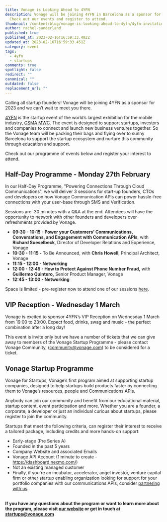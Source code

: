 ```yaml
---
title: Vonage is Looking Ahead to 4YFN
description: Vonage will be joining 4YFN in Barcelona as a sponsor for 2023.
  Check out our events and register to attend.
thumbnail: /content/blog/vonage-is-looking-ahead-to-4yfn/4yfn-invitation_blog-header.png
author: rachel-sunderland
published: true
published_at: 2023-02-16T16:59:33.402Z
updated_at: 2023-02-16T16:59:33.451Z
category: event
tags:
  - 4yfn
  - startups
comments: true
spotlight: false
redirect: ""
canonical: ""
outdated: false
replacement_url: ""
---
```

Calling all startup founders! Vonage will be joining 4YFN as a sponsor for 2023 and we can’t wait to meet you there. 

[4YFN](http://4yfn.com) is the startup event of the world’s largest exhibition for the mobile industry, [GSMA MWC](https://www.mwcbarcelona.com/). The event is designed to support startups, investors and companies to connect and launch new business ventures together. So the Vonage team will be packing their bags and flying over to sunny Barcelona to support the startup ecosystem and nurture this community through education and support.

Check out our programme of events below and register your interest to attend.

## Half-Day Programme - Monday 27th February

In our Half-Day Programme, "Powering Connections Through Cloud Communications", we will deliver 3 sessions for start-up founders, CTOs and developers on how Vonage Communication APIs can power hassle-free connections with your user-base through SMS and Verification. 

Sessions are  30 minutes with a Q&A at the end. Attendees will have the opportunity to network with other founders and developers over refreshments provided by Vonage.

* **09:30 - 10:15 - Power your Customers’ Communications, Conversations, and Engagement with Communication APIs**, with **Richard Sueselbeck**, Director of Developer Relations and Experience, Vonage
* **10:30 - 11:15 -** To Be Announced, with **Chris Howell**, Principal Architect, Vonage
* **11:15 - 12:00 - Networking**  
* **12:00 - 12:45 - How to Protect Against Phone Number Fraud,** with **Guillermo Quintero,** Senior Product Manager, Vonage
* **12:45 - 13:00 - Networking**

Space is limited - pre-register now to attend one of our sessions [here](https://www.4yfn.com/session/powering-connections-through-cloud-communications/).

## VIP Reception - Wednesday 1 March

Vonage is excited to sponsor 4YFN’s VIP Reception on Wednesday 1 March from 19:00 to 23:00. Expect food, drinks, swag and music - the perfect combination after a long day!

This event is invite only but we have a number of tickets that we can give away to members of the Vonage Startup Programme - please contact Vonage Community, (community@vonage.com) to be considered for a ticket. 

## Vonage Startup Programme

Vonage for Startups, Vonage’s first program aimed at supporting startup companies, designed to help startups build products faster by connecting them to Vonage’s resources, people and Communications APIs.

Anybody can join our community and benefit from our educational material, startup content, event participation and more. Whether you are a founder, a corporate, a developer or just an individual curious about startups, please register to join the community.

Startups that meet the following criteria, can register their interest to receive a tailored package, including credits and more hands-on support:

* Early-stage (Pre Series A)
* Founded in the past 5 years
* Company Website and associated Emails
* Vonage API Account (1 minute to create - https://dashboard.nexmo.com/)
* Not an existing managed customer
* Finally, if you're an incubator, accelerator, angel investor, venture capital firm or other startup enabling organization looking for support for your portfolio companies with our communications APIs, consider [partnering with us](https://airtable.com/shrfGCnFnxWCkJ4xI).

**\
If you have any questions about the program or want to learn more about the program, please visit [our website](https://developer.vonage.com/en/startups) or get in touch at startups@vonage.com**